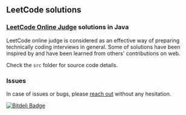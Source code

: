 LeetCode solutions
------------------
### [LeetCode Online Judge][] solutions in Java
LeetCode online judge is considered as an effective way of preparing technically coding interviews in general. Some of solutions have been inspired by and have been learned from others' contributions on web.

Check the `src`  folder for source code details.

### Issues
In case of issues or bugs, please [reach out][] without any hesitation.

[LeetCode Online Judge]: http://oj.leetcode.com/
[reach out]: mailto:dev.yongwen@gmail.com
[![Bitdeli Badge](https://d2weczhvl823v0.cloudfront.net/heropotato/leetcode/trend.png)](https://bitdeli.com/free "Bitdeli Badge")

